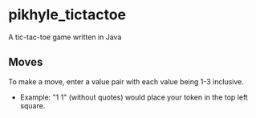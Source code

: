 # pikhyle_tictactoe
A tic-tac-toe game written in Java

## Moves
To make a move, enter a value pair with each value being 1-3 inclusive.
- Example: "1 1" (without quotes) would place your token in the top left square.
